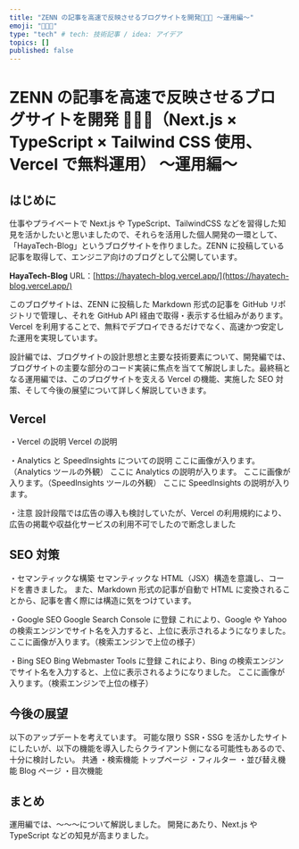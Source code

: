 ```yaml
---
title: "ZENN の記事を高速で反映させるブログサイトを開発🧑🏽‍💻 〜運用編〜"
emoji: "🧑🏽‍💻"
type: "tech" # tech: 技術記事 / idea: アイデア
topics: []
published: false
---
```


# ZENN の記事を高速で反映させるブログサイトを開発 🧑🏼‍💻（Next.js × TypeScript × Tailwind CSS 使用、Vercel で無料運用） 〜運用編〜

## はじめに

仕事やプライベートで Next.js や TypeScript、TailwindCSS などを習得した知見を活かしたいと思いましたので、それらを活用した個人開発の一環として、「HayaTech-Blog」というブログサイトを作りました。ZENN に投稿している記事を取得して、エンジニア向けのブログとして公開しています。

**HayaTech-Blog**
URL：[https://hayatech-blog.vercel.app/](https://hayatech-blog.vercel.app/)

このブログサイトは、ZENN に投稿した Markdown 形式の記事を GitHub リポジトリで管理し、それを GitHub API 経由で取得・表示する仕組みがあります。Vercel を利用することで、無料でデプロイできるだけでなく、高速かつ安定した運用を実現しています。

設計編では、ブログサイトの設計思想と主要な技術要素について、開発編では、ブログサイトの主要な部分のコード実装に焦点を当てて解説しました。最終稿となる運用編では、このブログサイトを支える Vercel の機能、実施した SEO 対策、そして今後の展望について詳しく解説していきます。

## Vercel

・Vercel の説明
Vercel の説明

・Analytics と SpeedInsights についての説明
ここに画像が入ります。（Analytics ツールの外観）
ここに Analytics の説明が入ります。
ここに画像が入ります。（SpeedInsights ツールの外観）
ここに SpeedInsights の説明が入ります。

・注意
設計段階では広告の導入も検討していたが、Vercel の利用規約により、広告の掲載や収益化サービスの利用不可でしたので断念しました

## SEO 対策

・セマンティックな構築
セマンティックな HTML（JSX）構造を意識し、コードを書きました。
また、Markdown 形式の記事が自動で HTML に変換されることから、記事を書く際には構造に気をつけています。

・Google SEO
Google Search Console に登録
これにより、Google や Yahoo の検索エンジンでサイト名を入力すると、上位に表示されるようになりました。
ここに画像が入ります。（検索エンジンで上位の様子）

・Bing SEO
Bing Webmaster Tools に登録
これにより、Bing の検索エンジンでサイト名を入力すると、上位に表示されるようになりました。
ここに画像が入ります。（検索エンジンで上位の様子）

## 今後の展望

以下のアップデートを考えています。
可能な限り SSR・SSG を活かしたサイトにしたいが、以下の機能を導入したらクライアント側になる可能性もあるので、十分に検討したい。
共通
・検索機能
トップページ
・フィルター
・並び替え機能
Blog ページ
・目次機能

## まとめ

運用編では、〜〜〜について解説しました。
開発にあたり、Next.js や TypeScript などの知見が高まりました。
